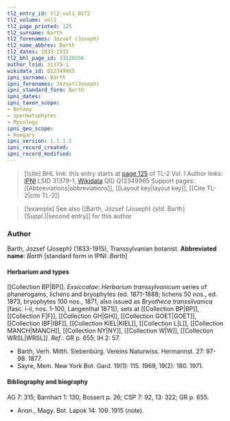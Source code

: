 ```yaml
---
tl2_entry_id: tl2_vol1_0172
tl2_volume: vol1
tl2_page_printed: 125
tl2_surname: Barth
tl2_forenames: József (Joseph)
tl2_name_abbrev: Barth
tl2_dates: 1833-1915
tl2_bhl_page_id: 33120256
author_lsid: 31379-1
wikidata_id: Q12349965
ipni_surname: Barth
ipni_forenames: József(Joseph)
ipni_standard_form: Barth
ipni_dates: 
ipni_taxon_scope: 
- Botany
- Spermatophytes
- Mycology
ipni_geo_scope: 
- Hungary
ipni_version: 1.1.1.1
ipni_record_created: 
ipni_record_modified:
---
```


> [!cite] BHL link: this entry starts at [page 125](https://www.biodiversitylibrary.org/page/33120256) of TL-2 Vol. I
> Author links: [IPNI](https://www.ipni.org/a/31379-1) LSID 31379-1, [Wikidata](https://www.wikidata.org/wiki/Q12349965) QID Q12349965
> Support pages: [[Abbreviations|abbreviations]], [[Layout key|layout key]], [[Cite TL-2|cite TL-2]]

> [!example] See also [[Barth, József (Joseph) {std. Barth} (Suppl.)|second entry]] for this author

### Author

Barth, Jozsef (Joseph) (1833-1915), Transsylvanian botanist. 
**Abbreviated name**: *Barth* \[standard form in IPNI: *Barth*\]

#### Herbarium and types

[[Collection BP|BP]].
*Exsiccatae*: *Herbarium transsylvanicum* series of phanerogams, lichens and bryophytes (ed. 1871-1888; lichens 50 nos., ed. 1873, bryophytes 100 nos., 1871, also issued as *Bryotheca transsilvanica* \[fasc. i-ii, nos. 1-100, Langenthal 1871\]), sets at [[Collection BP|BP]], [[Collection F|F]], [[Collection GH|GH]], [[Collection GOET|GOET]], [[Collection IBF|IBF]], [[Collection KIEL|KIEL]], [[Collection L|L]], [[Collection MANCH|MANCH]], [[Collection NY|NY]], [[Collection W|W]], [[Collection WRSL|WRSL]].
*Ref*.: GR p. 655; IH 2: 57.
- Barth, Verh. Mitth. Siebenbürg. Vereins Naturwiss. Hermannst. 27: 97-98. 1877.
- Sayre, Mem. New York Bot. Gard. 19(1): 115. 1969, 19(2): 180. 1971.

#### Bibliography and biography

AG 7: 315; Barnhart 1: 130; Bossert p. 26; CSP 7: 92, 13: 322; GR p. 655.
- Anon., Magy. Bot. Lapok 14: 109. 1915 (note).

